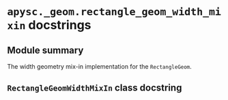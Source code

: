 # `apysc._geom.rectangle_geom_width_mixin` docstrings

## Module summary

The width geometry mix-in implementation for the `RectangleGeom`.

## `RectangleGeomWidthMixIn` class docstring